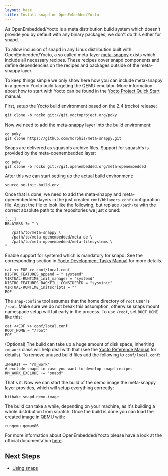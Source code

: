```yaml
---
layout: base
title: Install snapd on OpenEmbedded/Yocto
---
```


As OpenEmbedded/Yocto is a meta distribution build system which doesn't provide
you by default with any binary packages, we don't do this either for snapd.

To allow inclusion of snapd in any Linux distribution built with
OpenEmbedded/Yocto, a so called meta-layer
[meta-snappy](https://github.com/morphis/meta-snappy/) exists which include all
necessary recipes. These recipes cover snapd components and define dependencies
on the recipes and packages outside of the meta-snappy layer.

To keep things simple we only show here how you can include meta-snappy in a
generic Yocto build targeting the QEMU emulator. More information about how to
start with Yocto can be found in the [Yocto Project Quick Start](https://www.yoctoproject.org/docs/2.4/yocto-project-qs/yocto-project-qs.html) manual.

First, setup the Yocto build environment based on the 2.4 (rocko) release:

```
git clone -b rocko git://git.yoctoproject.org/poky
```

Now we need to add the meta-snappy layer into the build environment:

```
cd poky
git clone https://github.com/morphis/meta-snappy.git
```

Snaps are delivered as squashfs archive files. Support for squashfs is provided
by the meta-openembedded layer:

```
cd poky
git clone -b rocko git://git.openembedded.org/meta-openembedded
```

After this we can start setting up the actual build environment:

```
source oe-init-build-env
```

Once that is done, we need to add the meta-snappy and meta-openembedded layers
in the just created `conf/bblayers.conf` configuration file. Adjust the file to
look like the following, but replace `/path/to` with the correct absolute path
to the repositories we just cloned:

```
[...]
BBLAYERS ?= " \
   ...
   /path/to/meta-snappy \
   /path/to/meta-openembedded/meta-oe \
   /path/to/meta-openembedded/meta-filesystems \
"
```

Enable support for systemd which is mandatory for snapd. See the corresponding
section in [Yocto Development Tasks Manual](https://www.yoctoproject.org/docs/latest/dev-manual/dev-manual.html#using-systemd-exclusively)
for more details.

```
cat << EOF >> conf/local.conf
DISTRO_FEATURES_append = " systemd"
VIRTUAL-RUNTIME_init_manager = "systemd"
DISTRO_FEATURES_BACKFILL_CONSIDERED = "sysvinit"
VIRTUAL-RUNTIME_initscripts = ""
EOF
```

The `snap-confine` tool assumes that the home directory of `root` user is
`/root`. Make sure we do not break this assumption, otherwise snaps mount
namespace setup will fail early in the process. To use `/root`, set `ROOT_HOME`
like this:

```
cat <<EOF >> conf/local.conf
ROOT_HOME = "/root"
EOF
```

(Optional) The build can take up a huge amount of disk space, inheriting
`rm_work` class will help deal with that (see the [Yocto Reference Manual](https://www.yoctoproject.org/docs/latest/ref-manual/ref-manual.html#ref-classes-rm-work) for details). To remove unused 
build files add the following to `conf/local.conf`:

```
INHERIT += "rm_work"
# exclude snapd in case you want to develop snapd recipes
RM_WORK_EXCLUDE += "snapd"
```

That's it. Now we can start the build of the demo image the meta-snappy layer
provides, which will setup everything correctly:

```
bitbake snapd-demo-image
```

The build can take a while, depending on your machine, as it's building a whole
distribution from scratch. Once the build is done you can load the created image
in QEMU with:

```
runqemu qemux86
```

For more information about OpenEmbedded/Yocto please have a look at the official
documentation [here](https://www.yoctoproject.org/documentation).

## Next Steps

 * [Using snaps](usage)
